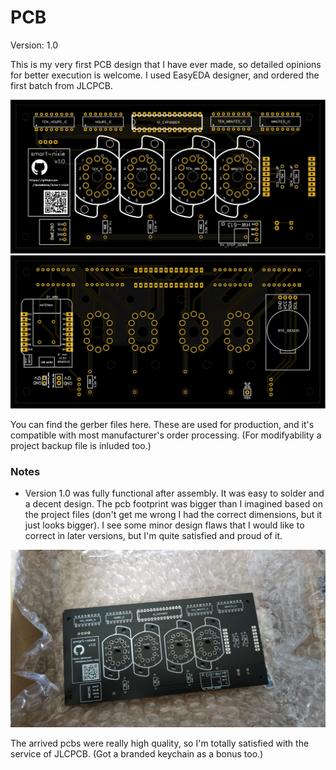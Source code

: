 # PCB
Version: 1.0  

This is my very first PCB design that I have ever made, so detailed opinions for better execution is welcome. I used EasyEDA designer, and ordered the first batch from JLCPCB.  

<img src="https://raw.githubusercontent.com/danielbene/smart-nixie/master/pcb/img/front.svg">  
<img src="https://raw.githubusercontent.com/danielbene/smart-nixie/master/pcb/img/back.svg">  

You can find the gerber files here. These are used for production, and it's compatible with most manufacturer's order processing. (For modifyability a project backup file is inluded too.)

### Notes
 - Version 1.0 was fully functional after assembly. It was easy to solder and a decent design. The pcb footprint was bigger than I imagined based on the project files (don't get me wrong I had the correct dimensions, but it just looks bigger). I see some minor design flaws that I would like to correct in later versions, but I'm quite satisfied and proud of it.
 
<img src="https://raw.githubusercontent.com/danielbene/smart-nixie/master/docs/pics/pcb_arrival.jpg">

The arrived pcbs were really high quality, so I'm totally satisfied with the service of JLCPCB. (Got a branded keychain as a bonus too.)
